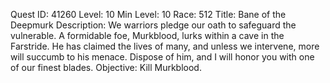 Quest ID: 41260
Level: 10
Min Level: 10
Race: 512
Title: Bane of the Deepmurk
Description: We warriors pledge our oath to safeguard the vulnerable. A formidable foe, Murkblood, lurks within a cave in the Farstride. He has claimed the lives of many, and unless we intervene, more will succumb to his menace. Dispose of him, and I will honor you with one of our finest blades.
Objective: Kill Murkblood.
